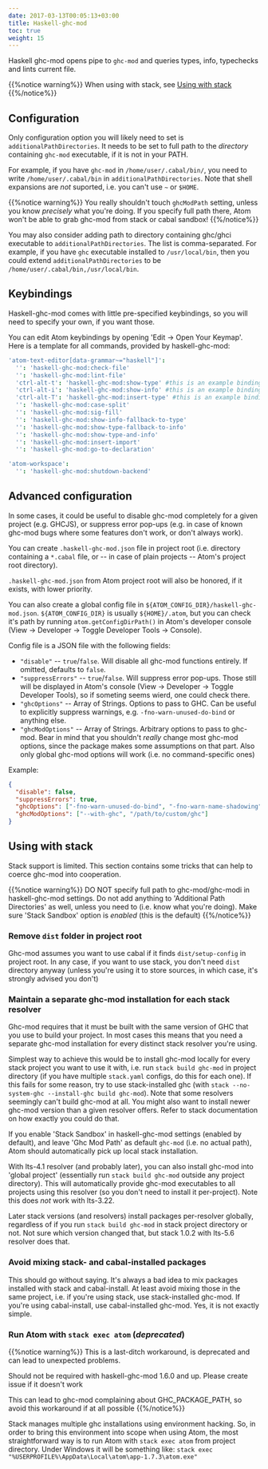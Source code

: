 ```yaml
---
date: 2017-03-13T00:05:13+03:00
title: Haskell-ghc-mod
toc: true
weight: 15
---
```


Haskell ghc-mod opens pipe to `ghc-mod` and queries types, info, typechecks and lints current file.

{{%notice warning%}}
When using with stack, see [Using with stack](#using-with-stack)
{{%/notice%}}

## Configuration

Only configuration option you will likely need to set is `additionalPathDirectories`. It needs to be set to full path to the *directory* containing `ghc-mod` executable, if it is not in your PATH.

For example, if you have `ghc-mod` in `/home/user/.cabal/bin/`, you need to write `/home/user/.cabal/bin` in `additionalPathDirectories`. Note that shell expansions are *not* suported, i.e. you can't use `~` or `$HOME`.

{{%notice warning%}}
You really shouldn't touch `ghcModPath` setting, unless you know *precisely* what you're doing. If you specify full path there, Atom won't be able to grab ghc-mod from stack or cabal sandbox!
{{%/notice%}}

You may also consider adding path to directory containing ghc/ghci executable to
`additionalPathDirectories`. The list is comma-separated.
For example, if you have `ghc` executable installed to `/usr/local/bin`, then you could extend `additionalPathDirectories` to be `/home/user/.cabal/bin,/usr/local/bin`.

## Keybindings

Haskell-ghc-mod comes with little pre-specified keybindings, so you will need to specify your own, if you want those.

You can edit Atom keybindings by opening 'Edit → Open Your Keymap'. Here is a template for all commands, provided by haskell-ghc-mod:

```cson
'atom-text-editor[data-grammar~="haskell"]':
  '': 'haskell-ghc-mod:check-file'
  '': 'haskell-ghc-mod:lint-file'
  'ctrl-alt-t': 'haskell-ghc-mod:show-type' #this is an example binding
  'ctrl-alt-i': 'haskell-ghc-mod:show-info' #this is an example binding
  'ctrl-alt-T': 'haskell-ghc-mod:insert-type' #this is an example binding
  '': 'haskell-ghc-mod:case-split'
  '': 'haskell-ghc-mod:sig-fill'
  '': 'haskell-ghc-mod:show-info-fallback-to-type'
  '': 'haskell-ghc-mod:show-type-fallback-to-info'
  '': 'haskell-ghc-mod:show-type-and-info'
  '': 'haskell-ghc-mod:insert-import'
  '': 'haskell-ghc-mod:go-to-declaration'

'atom-workspace':
  '': 'haskell-ghc-mod:shutdown-backend'
```

## Advanced configuration

In some cases, it could be useful to disable ghc-mod completely for a given project (e.g. GHCJS), or suppress error pop-ups (e.g. in case of known ghc-mod bugs where some features don't work, or don't always work).

You can create `.haskell-ghc-mod.json` file in project root (i.e. directory containing a `*.cabal` file, or -- in case of plain projects -- Atom's project root directory).

`.haskell-ghc-mod.json` from Atom project root will also be honored, if it exists, with lower priority.

You can also create a global config file in `${ATOM_CONFIG_DIR}/haskell-ghc-mod.json`. `${ATOM_CONFIG_DIR}` is usually `${HOME}/.atom`, but you can check it's path by running `atom.getConfigDirPath()` in Atom's developer console (View → Developer → Toggle Developer Tools → Console).

Config file is a JSON file with the following fields:

- `"disable"` -- `true`/`false`. Will disable all ghc-mod functions entirely. If omitted, defaults to `false`.
- `"suppressErrors"` -- `true`/`false`. Will suppress error pop-ups. Those still will be displayed in Atom's console (View → Developer → Toggle Developer Tools), so if someting seems wierd, one could check there.
- `"ghcOptions"` -- Array of Strings. Options to pass to GHC. Can be useful to explicitly suppress warnings, e.g. `-fno-warn-unused-do-bind` or anything else.
- `"ghcModOptions"` -- Array of Strings. Arbitrary options to pass to ghc-mod. Bear in mind that you shouldn't *really* change most ghc-mod options, since the package makes some assumptions on that part. Also only global ghc-mod options will work (i.e. no command-specific ones)

Example:

```json
{
  "disable": false,
  "suppressErrors": true,
  "ghcOptions": ["-fno-warn-unused-do-bind", "-fno-warn-name-shadowing"],
  "ghcModOptions": ["--with-ghc", "/path/to/custom/ghc"]
}
```

## Using with stack

Stack support is limited. This section contains some tricks that can help to coerce ghc-mod into cooperation.

{{%notice warning%}}
DO NOT specify full path to ghc-mod/ghc-modi in haskell-ghc-mod settings. Do not add anything to 'Additional Path Directories' as well, unless you need to (i.e. know what you're doing). Make sure 'Stack Sandbox' option is *enabled* (this is the default)
{{%/notice%}}

### Remove `dist` folder in project root

Ghc-mod assumes you want to use cabal if it finds `dist/setup-config` in project root. In any case, if you want to use stack, you don't need `dist` directory anyway (unless you're using it to store sources, in which case, it's strongly advised you don't)

### Maintain a separate ghc-mod installation for each stack resolver

Ghc-mod requires that it must be built with the same version of GHC that you use to build your project. In most cases this means that you need a separate ghc-mod installation for every distinct stack resolver you're using.

Simplest way to achieve this would be to install ghc-mod locally for every stack project you want to use it with, i.e. run `stack build ghc-mod` in project directory (if you have multiple `stack.yaml` configs, do this for each one). If this fails for some reason, try to use stack-installed ghc (with `stack --no-system-ghc --install-ghc build ghc-mod`). Note that some resolvers seemingly can't build ghc-mod at all. You might also want to install newer ghc-mod version than a given resolver offers. Refer to stack documentation on how exactly you could do that.

If you enable 'Stack Sandbox' in haskell-ghc-mod settings (enabled by default), and leave 'Ghc Mod Path' as default `ghc-mod` (i.e. no actual path), Atom should automatically pick up local stack installation.

With lts-4.1 resolver (and probably later), you can also install ghc-mod into 'global project' (essentially run `stack build ghc-mod` outside any project directory). This will automatically provide ghc-mod executables to all projects using this resolver (so you don't need to install it per-project). Note this does *not* work with lts-3.22.

Later stack versions (and resolvers) install packages per-resolver globally, regardless of if you run `stack build ghc-mod` in stack project directory or not. Not sure which version changed that, but stack 1.0.2 with lts-5.6 resolver does that.

### Avoid mixing stack- and cabal-installed packages

This should go without saying. It's always a bad idea to mix packages installed with stack and cabal-install. At least avoid mixing those in the same project, i.e. if you're using stack, use stack-installed ghc-mod. If you're using cabal-install, use cabal-installed ghc-mod. Yes, it is not exactly simple.

### Run Atom with `stack exec atom` (***deprecated***)

{{%notice warning%}}
This is a last-ditch workaround, is deprecated and can lead to unexpected problems.

Should not be required with haskell-ghc-mod 1.6.0 and up. Please create issue if it doesn't work

This can lead to ghc-mod complaining about GHC_PACKAGE_PATH, so avoid this workaround if at all possible
{{%/notice%}}

Stack manages multiple ghc installations using environment hacking. So, in order to bring this environment into scope when using Atom, the most straightforward way is to run Atom with `stack exec atom` from project directory.
Under Windows it will be something like: `stack exec "%USERPROFILE%\AppData\Local\atom\app-1.7.3\atom.exe"`
